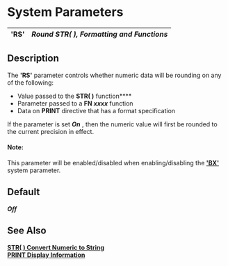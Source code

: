 # System Parameters

**'RS'** |  **_Round STR( ), Formatting and Functions_**  
---|---  
  
##  Description

The **'RS'** parameter controls whether numeric data will be rounding on any of the following:

  * Value passed to the **STR( )** function****
  * Parameter passed to a **FN _xxxx_** function
  * Data on **PRINT** directive that has a format specification



If the parameter is set **_On_** , then the numeric value will first be rounded to the current precision in effect.

#### **Note:**  
This parameter will be enabled/disabled when enabling/disabling the **['BX'](bx.md)** system parameter.

##  Default

**_Off_**

## See Also

**[STR( ) Convert Numeric to String](../functions/str.md)  
[PRINT Display Information](../directives/print.md)**
